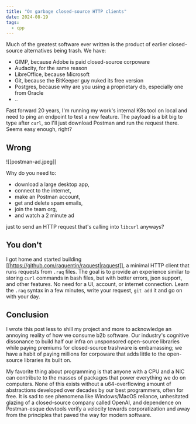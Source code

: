```yaml
---
title: "On garbage closed-source HTTP clients"
date: 2024-08-19
tags:
  - cpp
---
```


Much of the greatest software ever written is the product of earlier closed-source alternatives being trash. We have:

  - GIMP, because Adobe is paid closed-source corpoware
  - Audacity, for the same reason
  - LibreOffice, because Microsoft
  - Git, because the BitKeeper guy nuked its free version
  - Postgres, because why are you using a proprietary db, especially one from Oracle
  - ..

Fast forward 20 years, I'm running my work's internal K8s tool on local and need to ping an endpoint to test a new feature. The payload is a bit big to type after `curl`, so I'll just download Postman and run the request there. Seems easy enough, right?

## Wrong

![[postman-ad.jpeg]]

Why do you need to:
  - download a large desktop app,
  - connect to the internet,
  - make an Postman account,
  - get and delete spam emails,
  - join the team org,
  - and watch a 2 minute ad

just to send an HTTP request that's calling into `libcurl` anyways?

## You don't

I got home and started building [[https://github.com/raquentin/raquest|raquest]], a minimal HTTP client that runs requests from `.raq` files. The goal is to provide an experience similar to storing `curl` commands in bash files, but with better errors, json support, and other features. No need for a UI, account, or internet connection. Learn the `.raq` syntax in a few minutes, write your request, `git add` it and go on with your day.

## Conclusion

I wrote this post less to shill my project and more to acknowledge an annoying reality of how we consume b2b software. Our industry's cognitive dissonance to build half our infra on unsponsored open-source libraries while paying premiums for closed-source trashware is embarrassing; we have a habit of paying millions for corpoware that adds little to the open-source libraries its built on.

My favorite thing about programming is that anyone with a CPU and a NIC can contribute to the masses of packages that power everything we do on computers. None of this exists without a u64-overflowing amount of abstractions developed over decades by our best programmers, often for free. It is sad to see phenomena like Windows/MacOS reliance, unhesitated glazing of a closed-source company called OpenAI, and dependence on Postman-esque devtools verify a velocity towards corporatization and away from the principles that paved the way for modern software.
